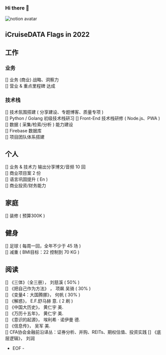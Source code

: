 ### Hi there 👋

![notion avatar](https://notion-avatar.vercel.app/api/img/eyJmYWNlIjo2LCJub3NlIjozLCJtb3V0aCI6MTAsImV5ZXMiOjYsImV5ZWJyb3dzIjoxMCwiZ2xhc3NlcyI6MiwiaGFpciI6MTQsImFjY2Vzc29yaWVzIjowLCJkZXRhaWxzIjowLCJiZWFyZCI6MH0=)

<!--
**5iCruise/5iCruise** is a ✨ _special_ ✨ repository because its `README.md` (this file) appears on your GitHub profile.

Here are some ideas to get you started:

- 🔭 I’m currently working on ...
- 🌱 I’m currently learning ...
- 👯 I’m looking to collaborate on ...
- 🤔 I’m looking for help with ...
- 💬 Ask me about ...
- 📫 How to reach me: ...
- 😄 Pronouns: ...
- ⚡ Fun fact: ...
-->

## iCruiseDATA Flags in 2022  

## 工作  
### 业务  
[] 业务 (商业) 战略、洞察力  
[] 营业 & 重点里程碑 达成   

### 技术栈  
[] 技术氛围搭建 ( 分享建设、专题博客、质量专项 )   
[] Python / Golang 初级技术栈研习
[] Front-End 技术栈研修 ( Node.js、PWA )   
[] 数据 ( 采集/检索/分析 ) 能力建设  
[] Firebase 数据库  
[] 项目团队体系搭建  

## 个人  
[] 业务 & 技术力 输出分享博文/音频 10 回   
[] 商业项目案 2 份   
[] 语言巩固提升 ( En )    
[] 商业投资/财务能力   

## 家庭  
[] 装修 ( 预算300K )  

## 健身  
[] 足球 ( 每周一回，全年不少于 45 场 )  
[] 减重 ( BMI目标：22  控制到 70 KG )

## 阅读  
[] 《三体》（全三册）， 刘慈溪  ( 50% )  
[] 《把自己作为方法》 ， 项飙 吴骑  ( 30% )    
[] 《变量4：大国腾挪》， 何帆  ( 30% )    
[] 《解惑》， E.F.舒马赫  意.  ( 2 刷 )  
[] 《中国大历史》， 黄仁宇  美.   
[] 《万历十五年》， 黄仁宇  美.     
[] 《意识的起源》， 埃利希 · 诺伊曼  德.   
[] 《信息传》， 吴军  美.   
[] CFA协会金融前沿译丛：证券分析、并购、REITs、期权估值、投资实践 
[] 《底层逻辑》， 刘润 

 - EOF - 

